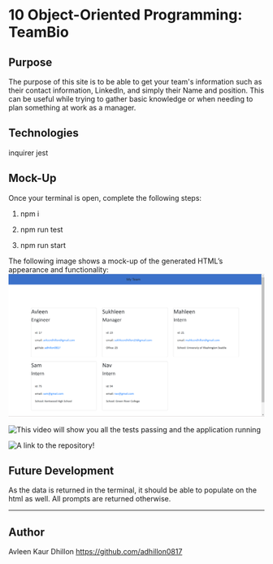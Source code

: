 # 10 Object-Oriented Programming: TeamBio


## Purpose 
The purpose of this site is to be able to get your team's information such as their contact information, LinkedIn, and simply their Name and position. This can be useful while trying to gather basic knowledge or when needing to plan something at work as a manager. 

## Technologies

inquirer 
jest


## Mock-Up

Once your terminal is open, complete the following steps:

1. npm i

2. npm run test 

3. npm run start

The following image shows a mock-up of the generated HTML’s appearance and functionality:
![Picture of build](Assets\TeamBio.png)


![This video will show you all the tests passing and the application running](https://drive.google.com/file/d/1UBi4l2D4z5Rsnw1qoFynNBMblaf_6YHi/view)

![A link to the repository!](https://github.com/adhillon0817/TeamBio.git)

## Future Development
As the data is returned in the terminal, it should be able to populate on the html as well. All prompts are returned otherwise.


---
## Author 
Avleen Kaur Dhillon  https://github.com/adhillon0817


